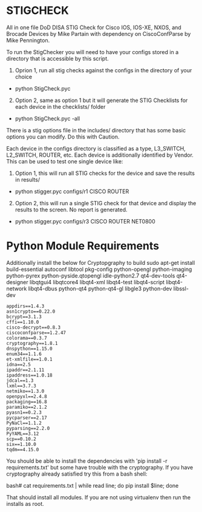 # STIGCHECK
All in one file
DoD DISA STIG Check for Cisco IOS, IOS-XE, NXOS, and Brocade Devices
by Mike Partain with dependency on CiscoConfParse by Mike Pennington.

To run the StigChecker you will need to have your configs stored in a directory that is accessible
by this script.

1. Oprion 1, run all stig checks against the configs in the directory of your choice
  * python StigCheck.pyc

2. Option 2, same as option 1 but it will generate the STIG Checklists for each device in the checklists/ folder
  * python StigCheck.pyc -all


There is a stig options file in the includes/ directory that has some basic options you can modify.  Do this with Caution.

Each device in the configs directory is classified as a type, L3_SWITCH, L2_SWITCH, ROUTER, etc.  Each device
is additionally identified by Vendor.  This can be used to test one single device like:

1. Option 1, this will run all STIG checks for the device and save the results in results/<todays day>
  * python stigger.pyc configs/r1 CISCO ROUTER

2. Option 2, this will run a single STIG check for that device and display the results to the screen.
No report is generated.
  * python stigger.pyc configs/r3 CISCO ROUTER NET0800


# Python Module Requirements
Additionally install the below for Cryptopgraphy to build
sudo apt-get install build-essential autoconf libtool pkg-config python-opengl python-imaging python-pyrex python-pyside.qtopengl idle-python2.7 qt4-dev-tools qt4-designer libqtgui4 libqtcore4 libqt4-xml libqt4-test libqt4-script libqt4-network libqt4-dbus python-qt4 python-qt4-gl libgle3 python-dev libssl-dev

    appdirs==1.4.3
    asn1crypto==0.22.0
    bcrypt==3.1.3
    cffi==1.10.0
    cisco-decrypt==0.8.3
    ciscoconfparse==1.2.47
    colorama==0.3.7
    cryptography==1.8.1
    dnspython==1.15.0
    enum34==1.1.6
    et-xmlfile==1.0.1
    idna==2.5
    ipaddr==2.1.11
    ipaddress==1.0.18
    jdcal==1.3
    lxml==3.7.3
    netmiko==1.3.0
    openpyxl==2.4.8
    packaging==16.8
    paramiko==2.1.2
    pyasn1==0.2.3
    pycparser==2.17
    PyNaCl==1.1.2
    pyparsing==2.2.0
    PyYAML==3.12
    scp==0.10.2
    six==1.10.0
    tqdm==4.15.0


You should be able to install the dependencies with 'pip install -r requirements.txt' but some have trouble with
the cryptography.  If you have cryptography already satisfied try this from a bash shell:

bash# cat requirements.txt | while read line; do pip install $line; done

That should install all modules.  If you are not using virtualenv then run the installs as root.
